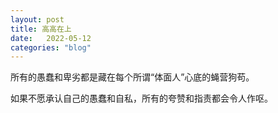 ```yaml
---
layout: post
title: 高高在上
date:   2022-05-12
categories: "blog"
---
```


所有的愚蠢和卑劣都是藏在每个所谓“体面人”心底的蝇营狗苟。 

如果不愿承认自己的愚蠢和自私，所有的夸赞和指责都会令人作呕。





